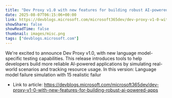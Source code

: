 ```yaml
---
title: "Dev Proxy v1.0 with new features for building robust AI-powered apps"
date: 2025-08-07T06:15:06+00:00
link: https://devblogs.microsoft.com/microsoft365dev/dev-proxy-v1-0-with-new-features-for-building-robust-ai-powered-apps
showShare: false
showReadTime: false
thumbnail: images/misc.png
tags: ["devblogs.microsoft.com"]
---
```

We're excited to announce Dev Proxy v1.0, with new language model-specific testing capabilities. This release introduces tools to help developers build more reliable AI-powered applications by simulating real-world scenarios and tracking resource usage. In this version: Language model failure simulation with 15 realistic failur

- Link to article: https://devblogs.microsoft.com/microsoft365dev/dev-proxy-v1-0-with-new-features-for-building-robust-ai-powered-apps